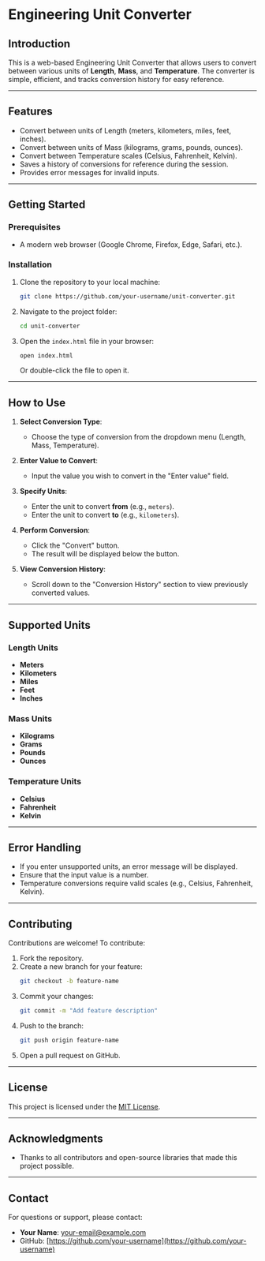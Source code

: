 # Engineering Unit Converter

## Introduction
This is a web-based Engineering Unit Converter that allows users to convert between various units of **Length**, **Mass**, and **Temperature**. The converter is simple, efficient, and tracks conversion history for easy reference.

---

## Features
- Convert between units of Length (meters, kilometers, miles, feet, inches).
- Convert between units of Mass (kilograms, grams, pounds, ounces).
- Convert between Temperature scales (Celsius, Fahrenheit, Kelvin).
- Saves a history of conversions for reference during the session.
- Provides error messages for invalid inputs.

---

## Getting Started

### Prerequisites
- A modern web browser (Google Chrome, Firefox, Edge, Safari, etc.).

### Installation
1. Clone the repository to your local machine:
   ```bash
   git clone https://github.com/your-username/unit-converter.git
   ```
2. Navigate to the project folder:
   ```bash
   cd unit-converter
   ```
3. Open the `index.html` file in your browser:
   ```bash
   open index.html
   ```
   Or double-click the file to open it.

---

## How to Use

1. **Select Conversion Type**:
   - Choose the type of conversion from the dropdown menu (Length, Mass, Temperature).

2. **Enter Value to Convert**:
   - Input the value you wish to convert in the "Enter value" field.

3. **Specify Units**:
   - Enter the unit to convert **from** (e.g., `meters`).
   - Enter the unit to convert **to** (e.g., `kilometers`).

4. **Perform Conversion**:
   - Click the "Convert" button.
   - The result will be displayed below the button.

5. **View Conversion History**:
   - Scroll down to the "Conversion History" section to view previously converted values.

---

## Supported Units

### Length Units
- **Meters**
- **Kilometers**
- **Miles**
- **Feet**
- **Inches**

### Mass Units
- **Kilograms**
- **Grams**
- **Pounds**
- **Ounces**

### Temperature Units
- **Celsius**
- **Fahrenheit**
- **Kelvin**

---

## Error Handling
- If you enter unsupported units, an error message will be displayed.
- Ensure that the input value is a number.
- Temperature conversions require valid scales (e.g., Celsius, Fahrenheit, Kelvin).

---

## Contributing

Contributions are welcome! To contribute:
1. Fork the repository.
2. Create a new branch for your feature:
   ```bash
   git checkout -b feature-name
   ```
3. Commit your changes:
   ```bash
   git commit -m "Add feature description"
   ```
4. Push to the branch:
   ```bash
   git push origin feature-name
   ```
5. Open a pull request on GitHub.

---

## License
This project is licensed under the [MIT License](LICENSE).

---

## Acknowledgments
- Thanks to all contributors and open-source libraries that made this project possible.

---

## Contact
For questions or support, please contact:
- **Your Name**: [your-email@example.com](mailto:your-email@example.com)
- GitHub: [https://github.com/your-username](https://github.com/your-username)

